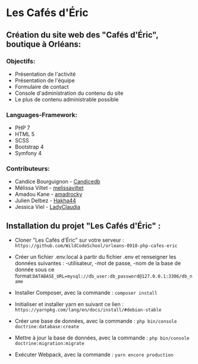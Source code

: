 # Les Cafés d'Éric

## Création du site web des "Cafés d'Éric", boutique à Orléans:

### Objectifs:
* Présentation de l'activité
* Présentation de l'équipe
* Formulaire de contact
* Console d'administration du contenu du site
* Le plus de contenu administrable possible

### Languages-Framework:
* PHP 7
* HTML 5
* SCSS
* Bootstrap 4
* Symfony 4

### Contributeurs:
- Candice Bourguignon - [Candicedb](https://github.com/Candicedb)
- Mélissa Viltet - [melissaviltet](https://github.com/melissaviltet)
- Amadou Kane - [amadrocky](https://github.com/amadrocky)
- Julien Delbez - [Hakha44](https://github.com/Hakha44)
- Jessica Viel - [LadyClaudia](https://github.com/LadyClaudia)

## Installation du projet "Les Cafés d'Éric" :

* Cloner "Les Cafés d'Éric" sur votre serveur : `https://github.com/WildCodeSchool/orleans-0918-php-cafes-eric`

* Créer un fichier .env.local à partir du fichier .env et renseigner les données suivantes :
   -utilisateur,
   -mot de passe,
   -nom de la base de donnée sous ce format:`DATABASE_URL=mysql://db_user:db_password@127.0.0.1:3306/db_name`

* Installer Composer, avec la commande :
`composer install`

* Initialiser et installer yarn en suivant ce lien :
`https://yarnpkg.com/lang/en/docs/install/#debian-stable`

* Créer une base de données, avec la commande :
`php bin/console doctrine:database:create`

* Mettre à jour la base de données, avec la commande :
`php bin/console doctrine:migration:migrate`

* Exécuter Webpack, avec la commande :
`yarn encore production`
